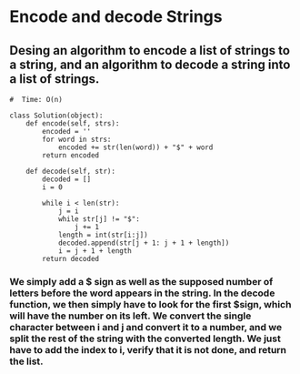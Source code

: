 # Encode and decode Strings

## Desing an algorithm to encode a list of strings to a string, and an algorithm to decode a string into a list of strings.

```
#  Time: O(n)

class Solution(object):
    def encode(self, strs):
        encoded = ''
        for word in strs:
            encoded += str(len(word)) + "$" + word
        return encoded

    def decode(self, str):
        decoded = []
        i = 0

        while i < len(str):
            j = i
            while str[j] != "$":
                j += 1
            length = int(str[i:j])
            decoded.append(str[j + 1: j + 1 + length])
            i = j + 1 + length
        return decoded

```
### We simply add a $ sign as well as the supposed number of letters before the word appears in the string. In the decode function, we then simply have to look for the first $sign, which will have the number on its left. We convert the single character between i and j and convert it to a number, and we split the rest of the string with the converted length. We just have to add the index to i, verify that it is not done, and return the list.